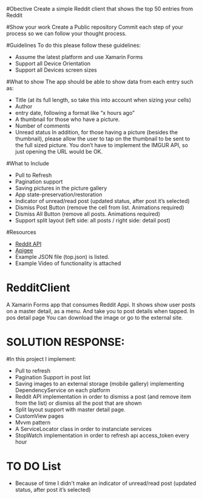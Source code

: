 #Obective
Create a simple Reddit client that shows the top 50 entries from Reddit

#Show your work
Create a Public repository
Commit each step of your process so we can follow your thought process.

#Guidelines
To do this please follow these guidelines:

- Assume the latest platform and use Xamarin Forms
- Support all Device Orientation
- Support all Devices screen sizes

#What to show
The app should be able to show data from each entry such as:
- Title (at its full length, so take this into account when sizing your cells)
- Author
- entry date, following a format like “x hours ago” 
- A thumbnail for those who have a picture.
- Number of comments
- Unread status
In addition, for those having a picture (besides the thumbnail), please allow the user to tap on the thumbnail to be sent to the full sized picture. You don’t have to implement the IMGUR API, so just opening the URL would be OK.

#What to Include
- Pull to Refresh
- Pagination support
- Saving pictures in the picture gallery
- App state-preservation/restoration
- Indicator of unread/read post (updated status, after post it’s selected)
- Dismiss Post Button (remove the cell from list. Animations required)
- Dismiss All Button (remove all posts. Animations required)
- Support split layout (left side: all posts / right side: detail post)

#Resources
- [Reddit API](http://www.reddit.com/dev/api)
- [Apigee](https://apigee.com/console/reddit)
- Example JSON file (top.json) is listed.
- Example Video of functionality is attached

# RedditClient
A Xamarin Forms app that consumes Reddit Appi. It shows show user posts on a master detail, as a menu.
And take you to post details when tapped.
In pos detail page You can download the image or go to the external site.

# SOLUTION RESPONSE:
#In this project I implement:

* Pull to refresh
* Pagination Support in post list
* Saving images to an external storage (mobile gallery) implementing DependencyService on each platform
* Reddit API implementation in order to dismiss a post (and remove item from the list) or dismiss all the post that are shown
* Split layout support with master detail page.
* CustomView pages
* Mvvm pattern
* A ServiceLocator class in order to instanciate services
* StopWatch implementation in order to refresh api access_token every hour


# TO DO List

* Because of time I didn't make an indicator of unread/read post (updated status, after post it’s selected)


